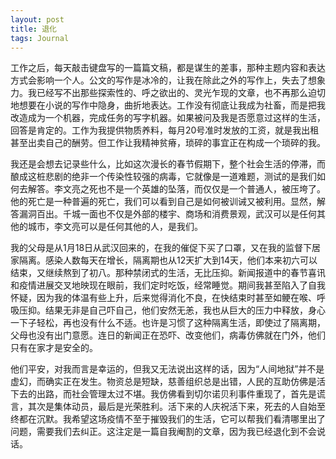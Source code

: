 ```yaml
---
layout: post
title: 退化
tags: Journal
---
```


工作之后，每天敲击键盘写的一篇篇文稿，都是谋生的差事，那种主题内容和表达方式会影响一个人。公文的写作是冰冷的，让我在除此之外的写作上，失去了想象力。我已经写不出那些探索性的、呼之欲出的、灵光乍现的文章，也不再那么迫切地想要在小说的写作中隐身，曲折地表达。工作没有彻底让我成为社畜，而是把我改造成为一个机器，完成任务的写字机器。如果被问及我是否愿意过这样的生活，回答是肯定的。工作为我提供物质养料，每月20号准时发放的工资，就是我出租甚至出卖自己的酬劳。但工作让我精神贫瘠，琐碎的事宜正在构成一个琐碎的我。

我还是会想去记录些什么，比如这次漫长的春节假期下，整个社会生活的停滞，而酿成这桩悲剧的绝非一个传染性较强的病毒，它就像是一道难题，测试的是我们如何去解答。李文亮之死也不是一个英雄的坠落，而仅仅是一个普通人，被压垮了。他的死亡是一种普遍的死亡，我们可以看到自己是如何被训诫又被利用。显然，解答漏洞百出。千城一面也不仅是外部的楼宇、商场和消费景观，武汉可以是任何其他的城市，李文亮可以是任何其他的人，是我们。

我的父母是从1月18日从武汉回来的，在我的催促下买了口罩，又在我的监督下居家隔离。感染人数每天在增长，隔离期也从12天扩大到14天，他们本来初六可以结束，又继续熬到了初八。那种禁闭式的生活，无比压抑。新闻报道中的春节喜讯和疫情进展交叉地映现在眼前，我们定时吃饭，经常睡觉。期间我甚至陷入了自我怀疑，因为我的体温有些上升，后来觉得消化不良，在快结束时甚至如鲠在喉、呼吸压抑。结果无非是自己吓自己，他们安然无恙，我也从巨大的压力中释放，身心一下子轻松，再也没有什么不适。也许是习惯了这种隔离生活，即使过了隔离期，父母也没有出门意愿。连日的新闻正在恐吓、改变他们，病毒仿佛就在门外，他们只有在家才是安全的。

他们平安，对我而言是幸运的，但我又无法说出这样的话，因为“人间地狱”并不是虚幻，而确实正在发生。物资总是短缺，慈善组织总是出错，人民的互助仿佛是活下去的出路，而社会管理太过不堪。我仿佛看到切尔诺贝利事件重现了，首先是谎言，其次是集体动员，最后是光荣胜利。活下来的人庆祝活下来，死去的人自始至终都在沉默。我希望这场疫情不至于摧毁我们的生活，它可以帮我们看清哪里出了问题，需要我们去纠正。这注定是一篇自我阉割的文章，因为我已经退化到不会说话。